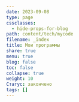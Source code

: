 ```yaml
---
date: 2023-09-08
type: page
cssclasses:
  - hide-props-for-blog
path: content/tech/mycode
filename: _index
title: Мои программы
share: true
menu: true
blog: false
toc: false
collapse: true
weight: 10
Статус: закончено
tags: []
---
```


